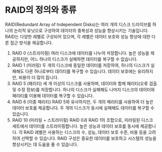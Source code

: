# RAID의 정의와 종류

RAID(Redundant Array of Independent Disks)는 여러 개의 디스크 드라이브를 하나의 논리적 유닛으로 구성하여 데이터의 중복성과 성능을 향상시키는 기술입니다. RAID는 다양한 레벨로 구성되어 있으며, 각 레벨은 데이터 보호와 성능 향상에 대한 다른 접근 방식을 제공합니다.

1. RAID 0 (스트라이핑)
   여러 디스크에 데이터를 나누어 저장합니다.
   높은 성능을 제공하지만, 어느 하나의 디스크가 실패하면 데이터를 복구할 수 없습니다.
2. RAID 1 (미러링)
   두 개의 디스크에 동일한 데이터를 저장하여, 하나의 디스크가 실패해도 다른 하나로부터 데이터를 복구할 수 있습니다.
   데이터 보호에는 유리하지만, 비용이 더 많이 듭니다.
3. RAID 5 (패리티)
   세 개 이상의 디스크를 사용하며, 데이터와 함께 패리티(오류 검출 및 수정 정보)를 저장합니다.
   하나의 디스크가 실패해도 나머지 디스크의 데이터와 패리티를 이용해 데이터를 복구할 수 있습니다.
4. RAID 6 (이중 패리티)
   RAID 5와 유사하지만, 두 개의 패리티를 사용하여 더 높은 데이터 보호를 제공합니다.
   두 개의 디스크가 동시에 실패해도 데이터를 복구할 수 있습니다.
5. RAID 10 (미러링 + 스트라이핑)
   RAID 0과 RAID 1의 조합으로, 미러링된 디스크 세트에서 데이터를 스트라이핑합니다.
   높은 성능과 데이터 보호를 동시에 제공합니다.
   각 RAID 레벨은 사용하는 디스크의 수, 성능, 데이터 보호 수준, 비용 등을 고려하여 선택할 수 있습니다. RAID 구성은 중요한 데이터를 보호하고 시스템의 성능을 향상시키는 데 도움을 줄 수 있습니다.
